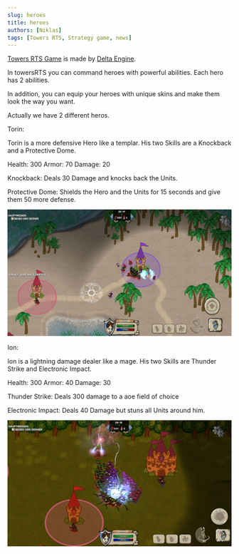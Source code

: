 ```yaml
---
slug: heroes
title: heroes
authors: [Niklas]
tags: [Towers RTS, Strategy game, news]
---
```


[Towers RTS Game](https://towersgame.net/) is made by [Delta Engine](https://deltaengine.net/).

In towersRTS you can command heroes with powerful abilities. Each hero has 2 abilities. 

In addition, you can equip your heroes with unique skins and make them look the way you want.

Actually we have 2 different heros.

Torin:

Torin is a more defensive Hero like a templar.
His two Skills are a Knockback and a Protective Dome.

Health:     300
Armor:     70
Damage:  20

Knockback:
Deals 30 Damage and knocks back the Units.

Protective Dome:
Shields the Hero and the Units for 15 seconds and give them 50 more defense.

![Docusaurus Plushie](/static/img/TorinUltSkill.jpg)

Ion:

Ion is a lightning damage dealer like a mage.
His two Skills are Thunder Strike and Electronic Impact.

Health:     300
Armor:     40
Damage:  30

Thunder Strike:
Deals 300 damage to a aoe field of choice

Electronic Impact:
Deals 40 Damage but stuns all Units around him.

![Docusaurus Plushie](/static/img/IonUlt.jpg)
